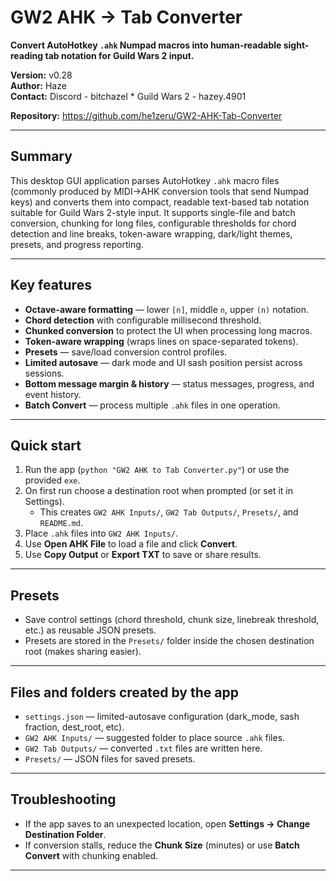 # GW2 AHK → Tab Converter

**Convert AutoHotkey `.ahk` Numpad macros into human-readable sight-reading tab notation for Guild Wars 2 input.**

**Version:** v0.28  
**Author:** Haze  
**Contact:** Discord - bitchazel *  Guild Wars 2 - hazey.4901

**Repository:** https://github.com/he1zeru/GW2-AHK-Tab-Converter

---

## Summary

This desktop GUI application parses AutoHotkey `.ahk` macro files (commonly produced by MIDI→AHK conversion tools that send Numpad keys) and converts them into compact, readable text-based tab notation suitable for Guild Wars 2-style input. It supports single-file and batch conversion, chunking for long files, configurable thresholds for chord detection and line breaks, token-aware wrapping, dark/light themes, presets, and progress reporting.

---

## Key features

- **Octave-aware formatting** — lower `[n]`, middle `n`, upper `(n)` notation.
- **Chord detection** with configurable millisecond threshold.
- **Chunked conversion** to protect the UI when processing long macros.
- **Token-aware wrapping** (wraps lines on space-separated tokens).
- **Presets** — save/load conversion control profiles.
- **Limited autosave** — dark mode and UI sash position persist across sessions.
- **Bottom message margin & history** — status messages, progress, and event history.
- **Batch Convert** — process multiple `.ahk` files in one operation.

---

## Quick start

1. Run the app (`python "GW2 AHK to Tab Converter.py"`) or use the provided `exe`.
2. On first run choose a destination root when prompted (or set it in Settings).
   - This creates `GW2 AHK Inputs/`, `GW2 Tab Outputs/`, `Presets/`, and `README.md`.
3. Place `.ahk` files into `GW2 AHK Inputs/`.
4. Use **Open AHK File** to load a file and click **Convert**.
5. Use **Copy Output** or **Export TXT** to save or share results.

---

## Presets

- Save control settings (chord threshold, chunk size, linebreak threshold, etc.) as reusable JSON presets.
- Presets are stored in the `Presets/` folder inside the chosen destination root (makes sharing easier).

---

## Files and folders created by the app

- `settings.json` — limited-autosave configuration (dark_mode, sash fraction, dest_root, etc).
- `GW2 AHK Inputs/` — suggested folder to place source `.ahk` files.
- `GW2 Tab Outputs/` — converted `.txt` files are written here.
- `Presets/` — JSON files for saved presets.

---

## Troubleshooting

- If the app saves to an unexpected location, open **Settings → Change Destination Folder**.
- If conversion stalls, reduce the **Chunk Size** (minutes) or use **Batch Convert** with chunking enabled.

---


